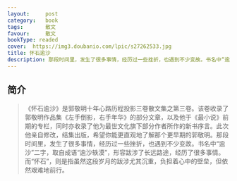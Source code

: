 ```yaml
---
layout:     post
category:   book
tags:       散文
favour:     散文
bookType: readed
cover:  https://img3.doubanio.com/lpic/s27262533.jpg
title: 怀石逾沙
description: 那段时间里，发生了很多事情，经历过一些挫折，也遇到不少变故。书名中“逾沙”二字，取自成语“逾沙轶漠”，形容跋涉了长远路途，经历了很多事情。而“怀石”，则是指虽然这段岁月的跋涉尤其沉重，负担着心中的壁垒，但依然艰难地前行。
---
```


## 简介
> 《怀石逾沙》是郭敬明十年心路历程投影三卷散文集之第三卷。该卷收录了郭敬明作品集《左手倒影，右手年华》的部分文章，以及他于《最小说》前期的专栏，同时亦收录了他为最世文化旗下部分作者所作的新书序言。此次他亲自修改，结集出版，希望你能更直观地了解那个更早期的郭敬明。那段时间里，发生了很多事情，经历过一些挫折，也遇到不少变故。书名中“逾沙”二字，取自成语“逾沙轶漠”，形容跋涉了长远路途，经历了很多事情。而“怀石”，则是指虽然这段岁月的跋涉尤其沉重，负担着心中的壁垒，但依然艰难地前行。